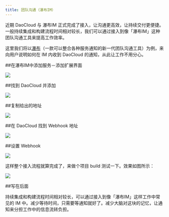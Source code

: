 ```yaml
---
title: 团队沟通（瀑布IM）
---
```


近期 DaoCloud 与 瀑布IM 正式完成了接入，让沟通更高效，让持续交付更便捷。一般持续集成和构建流程时间相对较长，我们可以通过接入到像「瀑布IM」这种团队沟通工具来提高工作效率。

这里我们将以[瀑布](http://pubu.im/)（一款可以整合各种服务通知的新一代团队沟通工具）为例，来向用户说明如何在 IM 内收到 DaoCloud 的通知，从此让工作不用分心。

##在瀑布IM中添加服务－添加扩展界面

![](https://blog.pubu.im/content/images/2016/01/Image01.png)

##找到 DaoCloud 并添加

![](https://blog.pubu.im/content/images/2016/01/Image02.png)

##复制给出的地址

![](https://blog.pubu.im/content/images/2016/01/Image03.png)

##在 DaoCloud 找到 Webhook 地址

![](https://blog.pubu.im/content/images/2016/01/Image04.png)

##设置 Webhook

![](https://blog.pubu.im/content/images/2016/01/Image05.png)

这样整个接入流程就算完成了，来做个项目 build 测试一下。效果如图所示：

![](https://blog.pubu.im/content/images/2016/01/Image06.png)

##写在后面

持续集成和构建流程时间相对较长，可以通过接入到像「瀑布IM」这样工作中常见的 IM 中。减少等待时间，只需要等通知就好了。减少大脑对这块的记忆，让通知来分担工作中的信息流转负担。
